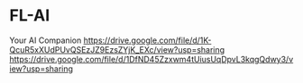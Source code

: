 # FL-AI
Your AI Companion
https://drive.google.com/file/d/1K-QcuR5xXUdPUvQSEzJZ9EzsZYjK_EXc/view?usp=sharing
https://drive.google.com/file/d/1DfND45Zzxwm4tUiusUqDpvL3kqgQdwy3/view?usp=sharing
